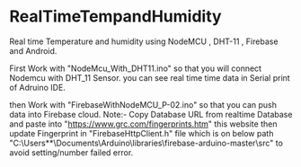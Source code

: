 # RealTimeTempandHumidity
Real time Temperature and humidity using NodeMCU , DHT-11 , Firebase and Android.


First Work with "NodeMcu_With_DHT11.ino" so that you will connect Nodemcu with DHT_11 Sensor. you can see real time time data in Serial print of Adruino IDE.

then Work with "FirebaseWithNodeMCU_P-02.ino" so that you can push data into Firebase cloud.
Note:- Copy Database URL from realtime Database and paste into  "https://www.grc.com/fingerprints.htm" this website then update Fingerprint in "FirebaseHttpClient.h" file which is on below path
"C:\Users\**\Documents\Arduino\libraries\firebase-arduino-master\src" to avoid setting/number failed error.
